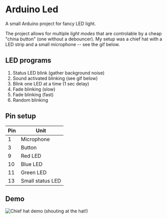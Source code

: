 # Arduino Led

A small Arduino project for fancy LED light.

The project allows for multiple *light modes* that are controlable by a cheap "china button" (one without a debouncer).
My setup was a chief hat with a LED strip and a small microphone -- see the gif below.


## LED programs
 1. Status LED blink (gather background noise)
 2. Sound activated blinking (see gif below)
 3. Blink one LED at a time  (1 sec delay)
 4. Fade blinking (slow)
 5. Fade blinking (fast)
 6. Random blinking


## Pin setup
Pin | Unit
--- | -------------
 1  | Microphone
 3  | Button
 9  | Red LED
 10 | Blue LED
 11 | Green LED
 13 | Small status LED


## Demo
![Chief hat demo](/demo.gif)
(shouting at the hat!)